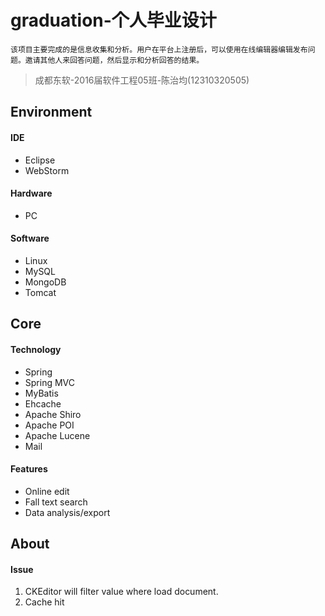 # graduation-个人毕业设计

	该项目主要完成的是信息收集和分析。用户在平台上注册后，可以使用在线编辑器编辑发布问题。邀请其他人来回答问题，然后显示和分析回答的结果。

> 成都东软-2016届软件工程05班-陈治均(12310320505)

## Environment ##
#### IDE ####
- Eclipse
- WebStorm

#### Hardware ####
- PC

#### Software ####
- Linux
- MySQL
- MongoDB
- Tomcat

## Core ##
#### Technology ####
- Spring
- Spring MVC
- MyBatis
- Ehcache
- Apache Shiro
- Apache POI
- Apache Lucene
- Mail

#### Features ####
- Online edit
- Fall text search
- Data analysis/export

## About ##
#### Issue ####
1. CKEditor will filter value where load document.
2. Cache hit
